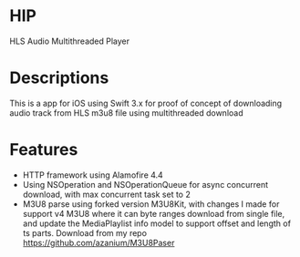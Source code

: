 # HIP
HLS Audio Multithreaded Player

# Descriptions
This is a app for iOS using Swift 3.x for proof of concept of downloading audio track from HLS m3u8 file using multithreaded download

# Features
* HTTP framework using Alamofire 4.4
* Using NSOperation and NSOperationQueue for async concurrent download, with max concurrent task set to 2
* M3U8 parse using forked version M3U8Kit, with changes I made for support v4 M3U8 where it can byte ranges download from single file, and update the MediaPlaylist info model to support offset and length of ts parts. Download from my repo https://github.com/azanium/M3U8Paser